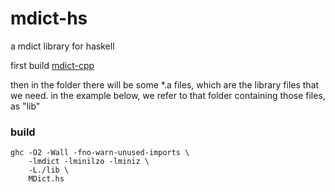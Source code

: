 # mdict-hs

a mdict library for haskell

first build [mdict-cpp](https://github.com/dictlab/mdict-cpp)

then in the folder there will be some *.a files, which are the library files that we need.
in the example below, we refer to that folder containing those files, as "lib"
### build
```shell
ghc -O2 -Wall -fno-warn-unused-imports \
    -lmdict -lminilzo -lminiz \
    -L./lib \
    MDict.hs
```    